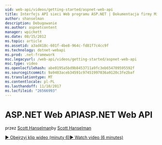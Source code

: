 ```yaml
---
uid: web-api/videos/getting-started/aspnet-web-api
title: Interfejs API sieci Web programu ASP.NET | Dokumentacja firmy Microsoft
author: shanselman
description: Debugowanie
ms.author: aspnetcontent
manager: wpickett
ms.date: 08/15/2012
ms.topic: article
ms.assetid: a3ad418c-601f-4be8-964c-fd81f7c4cc9f
ms.technology: dotnet-webapi
ms.prod: .net-framework
msc.legacyurl: /web-api/videos/getting-started/aspnet-web-api
msc.type: video
ms.openlocfilehash: abe0195a5bd9b8453711a9fc3eb654709595592f
ms.sourcegitcommit: 9a9483aceb34591c97451997036a9120c3fe2baf
ms.translationtype: MT
ms.contentlocale: pl-PL
ms.lasthandoff: 11/10/2017
ms.locfileid: "26566993"
---
```

<a name="aspnet-web-api"></a><span data-ttu-id="3efb8-103">ASP.NET Web API</span><span class="sxs-lookup"><span data-stu-id="3efb8-103">ASP.NET Web API</span></span>
====================
<span data-ttu-id="3efb8-104">przez [Scott Hanselman](https://github.com/shanselman)</span><span class="sxs-lookup"><span data-stu-id="3efb8-104">by [Scott Hanselman](https://github.com/shanselman)</span></span>

[<span data-ttu-id="3efb8-105">&#9654; Obejrzyj klip wideo (minuty 6)</span><span class="sxs-lookup"><span data-stu-id="3efb8-105">&#9654; Watch video (6 minutes)</span></span>](https://channel9.msdn.com/Blogs/ASP-NET-Site-Videos/aspnet-web-api)
